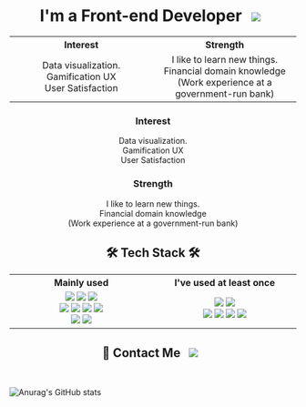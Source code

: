 
<h1 align="center"> I'm a Front-end Developer    <a href="https://velog.io/@mygomi">
    <img 
        src="http://img.shields.io/badge/-Tech%20Blog-655ced?style=flat&logo=Vimeo&logoColor=white"
        style="height : auto; margin-left : 10px; margin-right : 10px;"/>
</a></h1>
<table style="table-layout: fixed">
  <tr>
   <th width="25%">Interest</th>
    <th width="25%">Strength</th>
  </tr>
  <tr>
    <td align="center">
      Data visualization.<br/>Gamification UX<br/>User Satisfaction 
      </td>
      <td align="center">
      I like to learn new things.<br/>Financial domain knowledge<br/>(Work experience at a government-run bank)    
      </td>
  </tr>
</table>

<h3 align="center"> Interest </h2>
<p align="center">Data visualization.<br/>Gamification UX<br/>User Satisfaction</p>

<h3 align="center"> Strength </h2>
<p align="center">I like to learn new things.<br/>Financial domain knowledge<br/>(Work experience at a government-run bank)</p> 
<h2 align="center"> 🛠 Tech Stack 🛠 </h2>

<table style="table-layout: fixed">
  <tr>
   <th width="25%">Mainly used</th>
    <th width="25%">I've used at least once</th>
  </tr>
  <tr>
    <td align="center">
        <img src="https://img.shields.io/badge/JavaScript-F7DF1E?style=flat-square&logo=JavaScript&logoColor=black"/>
<img src="https://img.shields.io/badge/React-61DAFB?style=flat-square&logo=React&logoColor=black"/>
<img src="https://img.shields.io/badge/Redux-764ABC?style=flat-square&logo=Redux&logoColor=white"/>
         <br/>
<img src="https://img.shields.io/badge/styled-components-DB7093?style=flat-square&logo=styled-components&logoColor=white"/>
         <img src="https://img.shields.io/badge/Sass-CC6699?style=flat-square&logo=Sass&logoColor=white"/>
<img src="https://img.shields.io/badge/CSS3-1572B6?style=flat-square&logo=CSS3&logoColor=white"/>
<img src="https://img.shields.io/badge/HTML5-E34F26?style=flat-square&logo=HTML5&logoColor=white"/>
    <br/>
    <img src="https://img.shields.io/badge/Python-3766AB?style=flat-square&logo=Python&logoColor=white"/>
         <img src="https://img.shields.io/badge/Firebase-FFCA28?style=flat-square&logo=Firebase&logoColor=black"/>         
<br/></td>
      <td align="center">
          <img src="https://img.shields.io/badge/TypeScript-3178C6?style=flat-square&logo=TypeScript&logoColor=white"/>
<img src="https://img.shields.io/badge/GraphQL-E434AA?style=flat-square&logo=GraphQL&logoColor=black"/>
<br/>  
<img src="https://img.shields.io/badge/Node.js-339933?style=flat-square&logo=Node.js&logoColor=white"/>
<img src="https://img.shields.io/badge/MongoDB-47A248?style=flat-square&logo=MongoDB&logoColor=white"/>
<img src="https://img.shields.io/badge/Flask-000000?style=flat-square&logo=Flask&logoColor=white"/>
<img src="https://img.shields.io/badge/jQuery-0769AD?style=flat-square&logo=jQuery&logoColor=white"/></td>
  </tr>
</table>
<h2 align="center">📲 Contact Me  <a href="mailto:mygomi05@gmail.com">
    <img 
        src="https://img.shields.io/badge/Gmail-EA4335?style=flat-square&logo=Gmail&logoColor=white"
        style="height : auto; margin-left : 10px; margin-right : 10px;"/>
</a>
   </h2>
<br/>
<div align="center" style="display:flex">
    
![Anurag's GitHub stats](https://github-readme-stats.vercel.app/api?username=miniPinetree&show_icons=true&count_private=true&theme=nightowl&hide=prs,issues)

</div>

<!---
miniPinetree/miniPinetree is a ✨ special ✨ repository because its `README.md` (this file) appears on your GitHub profile.
You can click the Preview link to take a look at your changes.
--->
